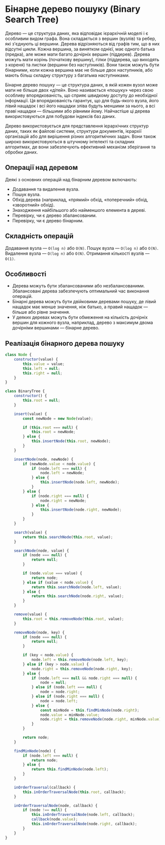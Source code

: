 # Бінарне дерево пошуку (Binary Search Tree)

Дерево — це структура даних, яка відповідає ієрархічній моделі і є особливим видом графа. Вона складається з вершин (вузлів) та ребер, які з'єднують ці вершини. Дерева відрізняються від графів тим, що в них відсутні цикли. Кожна вершина, за винятком однієї, має одного батька (предка), але може мати багато дочірніх вершин (піддерев). Дерева можуть мати корінь (початкову вершину), гілки (піддерева, що виходять з кореня) та листки (вершини без наступників). Вони також можуть бути бінарними, коли кожна вершина має не більше двох наступників, або мають більш складну структуру з багатьма наступниками.

Бінарне дерево пошуку — це структура даних, в якій кожен вузол може мати не більше двох «дітей». Воно називається «пошуку» через свою особливу впорядкованість, що сприяє швидкому доступу до необхідної інформації. Ця впорядкованість гарантує, що для будь-якого вузла, його лівий нащадок і всі його нащадки зліва будуть меншими за нього, а всі праві нащадки — більшими або рівними йому. Найчастіше ці дерева використовуються для побудови індексів баз даних.

Дерево використовується для представлення ієрархічних структур даних, таких як файлові системи, структури документів, ієрархії організацій або для вирішення різних алгоритмічних задач. Вони також широко використовуються в штучному інтелекті та складних алгоритмах, де вони забезпечують ефективний механізм зберігання та обробки даних.

## Операції над деревом

Деякі з основних операцій над бінарним деревом включають:

-   Додавання та видалення вузла.
-   Пошук вузла.
-   Обхід дерева (наприклад, «прямий» обхід, «поперечний» обхід, «зворотний» обхід).
-   Знаходження найбільшого або найменшого елемента в дереві.
-   Перевірку, чи є дерево збалансованим.
-   Перевірку, чи є дерево бінарним.

## Складність операцій

Додавання вузла — `O(log n)` або `O(N)`.
Пошук вузла — `O(log n)` або `O(N)`.
Видалення вузла — `O(log n)` або `O(N)`.
Отримання кількості вузлів — `O(1)`.

## Особливості

-   Дерева можуть бути збалансованими або незбалансованими. Збалансовані дерева забезпечують оптимальний час виконання операцій.
-   Бінарні дерева можуть бути двійковими деревами пошуку, де лівий нащадок має менше значення, ніж батько, а правий нащадок — більше або рівне значення.
-   У деяких деревах можуть бути обмеження на кількість дочірніх вершин для кожного вузла, наприклад, дерево з максимум двома дочірніми вершинами — бінарне дерево.

## Реалізація бінарного дерева пошуку

```js
class Node {
    constructor(value) {
        this.value = value;
        this.left = null;
        this.right = null;
    }
}

class BinaryTree {
    constructor() {
        this.root = null;
    }

    insert(value) {
        const newNode = new Node(value);

        if (this.root === null) {
            this.root = newNode;
        } else {
            this.insertNode(this.root, newNode);
        }
    }

    insertNode(node, newNode) {
        if (newNode.value < node.value) {
            if (node.left === null) {
                node.left = newNode;
            } else {
                this.insertNode(node.left, newNode);
            }
        } else {
            if (node.right === null) {
                node.right = newNode;
            } else {
                this.insertNode(node.right, newNode);
            }
        }
    }

    search(value) {
        return this.searchNode(this.root, value);
    }

    searchNode(node, value) {
        if (node === null) {
            return null;
        }

        if (node.value === value) {
            return node;
        } else if (value < node.value) {
            return this.searchNode(node.left, value);
        } else {
            return this.searchNode(node.right, value);
        }
    }

    remove(value) {
        this.root = this.removeNode(this.root, value);
    }

    removeNode(node, key) {
        if (node === null) {
            return null;
        }

        if (key < node.value) {
            node.left = this.removeNode(node.left, key);
        } else if (key > node.value) {
            node.right = this.removeNode(node.right, key);
        } else {
            if (node.left === null && node.right === null) {
                node = null;
            } else if (node.left === null) {
                node = node.right;
            } else if (node.right === null) {
                node = node.left;
            } else {
                const minNode = this.findMinNode(node.right);
                node.value = minNode.value;
                node.right = this.removeNode(node.right, minNode.value);
            }
        }

        return node;
    }

    findMinNode(node) {
        if (node.left === null) {
            return node;
        } else {
            return this.findMinNode(node.left);
        }
    }

    inOrderTraversal(callback) {
        this.inOrderTraversalNode(this.root, callback);
    }

    inOrderTraversalNode(node, callback) {
        if (node !== null) {
            this.inOrderTraversalNode(node.left, callback);
            callback(node.value);
            this.inOrderTraversalNode(node.right, callback);
        }
    }
}
```
